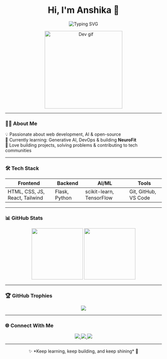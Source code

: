 <h1 align="center">Hi, I'm Anshika 👋</h1>

<p align="center">
  <img src="https://readme-typing-svg.herokuapp.com?font=Fira+Code&weight=600&size=22&pause=1000&color=7FFFD4&center=true&vCenter=true&width=500&lines=Web+Developer+%7C+ML+Enthusiast+%7C+AI+Explorer+%7C+Open+Source+Contributor" alt="Typing SVG" />
</p>

<p align="center">
  <img src="https://media.giphy.com/media/v1.Y2lkPTc5MGI3NjExbG8xb2Yya2FmaWV4aHp6NGR5djZraGlyZzVhOHU2Mm1pc3k2ZmxyYiZlcD12MV9naWZzX3NlYXJjaCZjdD1n/RbDKaczqWovIugyJmW/giphy.gif" width="250" alt="Dev gif"/>
</p>

---

### 👩‍💻 About Me  
💡 Passionate about web development, AI & open-source  
🌱 Currently learning: Generative AI, DevOps & building **NeuroFit**  
🚀 Love building projects, solving problems & contributing to tech communities  

---

### 🛠️ Tech Stack  
<div align="center">

| Frontend | Backend | AI/ML | Tools |
|----------|---------|-------|-------|
| HTML, CSS, JS, React, Tailwind | Flask, Python | scikit-learn, TensorFlow | Git, GitHub, VS Code |

</div>

---

### 📊 GitHub Stats

<p align="center">
  <img src="https://github-readme-stats.vercel.app/api?username=Anshika09Singh&show_icons=true&theme=tokyonight&hide_border=true" height="165" />
  <img src="https://streak-stats.demolab.com?user=Anshika09Singh&theme=tokyonight&hide_border=true" height="165" />
</p>

---

### 🏆 GitHub Trophies

<p align="center">
  <img src="https://github-profile-trophy.vercel.app/?username=Anshika09Singh&theme=tokyonight&margin-w=15&margin-h=15" />
</p>

---

### 🌐 Connect With Me

<p align="center">
  <a href="https://www.linkedin.com/in/anshika-singh-031b132a5/">
    <img src="https://img.shields.io/badge/-LinkedIn-blue?style=for-the-badge&logo=Linkedin&logoColor=white" />
  </a>
  <a href="https://leetcode.com/u/Anshika09singh/">
    <img src="https://img.shields.io/badge/-LeetCode-orange?style=for-the-badge&logo=LeetCode&logoColor=white" />
  </a>
  <a href="https://github.com/Anshika09Singh">
    <img src="https://img.shields.io/badge/-GitHub-black?style=for-the-badge&logo=GitHub&logoColor=white" />
  </a>
</p>

---

<p align="center">
  ✨ *Keep learning, keep building, and keep shining* 💫
</p>
